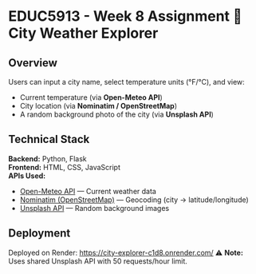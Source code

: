# EDUC5913 - Week 8 Assignment 🌆 City Weather Explorer

## Overview
Users can input a city name, select temperature units (°F/°C), and view:
- Current temperature (via **Open-Meteo API**)  
- City location (via **Nominatim / OpenStreetMap**)  
- A random background photo of the city (via **Unsplash API**) 

## Technical Stack
**Backend:** Python, Flask  
**Frontend:** HTML, CSS, JavaScript  
**APIs Used:**
- [Open-Meteo API](https://open-meteo.com/) — Current weather data  
- [Nominatim (OpenStreetMap)](https://nominatim.org/) — Geocoding (city → latitude/longitude)  
- [Unsplash API](https://unsplash.com/developers) — Random background images 

## Deployment
Deployed on Render: https://city-explorer-c1d8.onrender.com/ 
⚠️ **Note:** Uses shared Unsplash API with 50 requests/hour limit.

